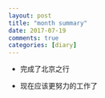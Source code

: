 ```yaml
---
layout: post
title: "month summary"
date: 2017-07-19
comments: true
categories: [diary]
---
```

* 完成了北京之行

* 现在应该更努力的工作了
